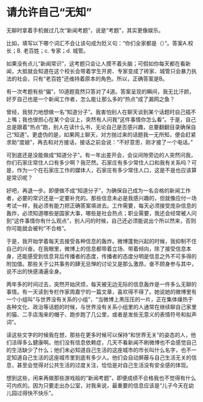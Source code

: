 # 请允许自己“无知”

无聊时拿着手机做过几次“新闻考题”，说是“考题”，其实更像娱乐。 

比如，填写以下哪个词汇不会让该句成为贬义句：“你们全家都是（）”。答案A.校长；B. 老百姓；c. 专家；d. 城管。 

如果没有点儿“新闻常识”，这考题只会让人摸不着头脑；可假如你每天都在看新闻，大抵就会知道在这个校长会带着学生开房、专家变成了砖家、城管只会暴力执法的社会，只有“老百姓”还维持着原本的角色。所以，正确答案是B。 

有一次考题有些“偏”，10道题竟然只答对了4道。答案呈现的瞬间，我无比汗颜，好歹自己也是一个新闻工作者，怎么能让那么多的“热点”成了漏网之鱼？ 

曾经，我努力地想做一名“知道分子”。我害怕别人在聊天谈到某个话题时自己插不上嘴；我也很担心在某个会议上，突然有人问我“这件事情你怎么看”。于是，自己总是跟着“热点”跑，别人在读什么书，无论自己是否感兴趣，总要翻翻目录确保自己“知道”。更虚伪的是，如果网上聊天，对方抛过来的话题我一无所知，便会赶紧求助“度娘”，再去和对方接话，接话之前会说：“不好意思，刚才接了一个电话。” 

可到底还是没能做成“知道分子”。有一年出差开会，会议间隙旁边的人突然问我，你们石家庄常住人口有多少啊？我茫然。石家庄有多少常住人口和我有关系吗？可是，作为一个在石家庄工作的媒体人，石家庄有多少常住人口，这是不是也应该算是常识呢？ 

好吧，再退一步。即便做不成“知道分子”，为确保自己成为一名合格的新闻工作者，必要的常识还是一定要补充的。那些信息未必是我感兴趣的，但就像应付一场考试一样，我必须有能力把正确答案填进去。工作需要，每天必须接受庞杂信息的轰炸，必须知道哪些是国家大事，哪些是社会热点；职业需要，我还会经常被人问到“这件事情你有什么观点”，别人问的时候，自己还必须能说出个所以然来，否则你可能就会被判“不合格”。 

于是，我开始学着每天去接受各种信息的轰炸。微博蓬勃兴起的时候，我抑制不住自己的兴奋。在我眼里，微博上的信息都带着立场、带着倾向，除了接受信息本身，还能感受到信息背后传播者的态度，传播者的态度分明是信息之外不可多得的附加值。那些关于公共事务的肆无忌惮的讨论又是那么激昂，奋不顾身参与其中，说不出的快感涌遍全身。 

两年多的时间过去，突然开始厌烦，每天被无边无际的信息轰炸是一件多么无聊的事情。有一天读到专栏作家周嘉宁的一篇文章，喜欢得不得了。她说她的微博里有一个小组叫“与世界没有关系的小组”，“当微博上黑压压的一片，正在集体燥热于各种文化、政治等话题的时候，与世界没有关系小组里的人通常在继续聊自己家里的猫、二手店淘来的帽子、跑步跑了几公里，或者是发些无意义的表情符号和拟声词”。 

读这些文字的时候我在想，那些在更多时候可以保持“和世界无关”的姿态的人，他们活得多么健康啊。他们没有信息依赖症，几天不看新闻不刷微博也不会感觉自己的生活缺少了什么；他们未必知道自己生活的这座城市的市长叫什么名字，也不一定知道自己生活的这座城市里到底有多少人。他们会自动屏蔽与自己生活无关的信息，甚至会觉得对公共生活的过度关注，恰恰是对自己生活没有安全感的体现。 

想到这些，闲来再做那些游戏般的“新闻考题”，即便成绩不合格我也不觉得有什么可内疚的。因为只要走出办公室，对我来说，最重要的信息应该是“儿子今天在幼儿园过得快不快乐”。